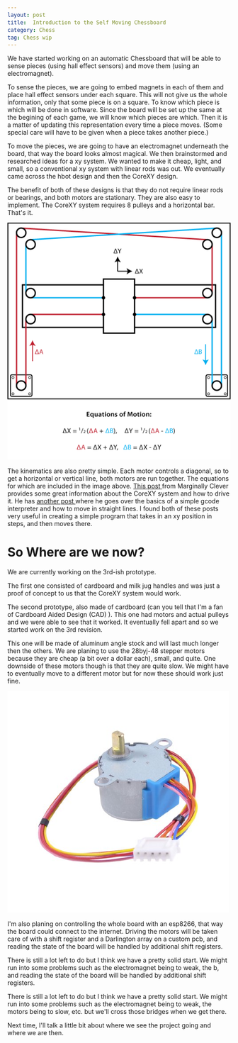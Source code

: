 ```yaml
---
layout: post
title:  Introduction to the Self Moving Chessboard
category: Chess
tag: Chess wip
---
```



We have started working on an automatic Chessboard that will
be able to sense pieces (using hall effect sensors) and move them
(using an electromagnet).

To sense the pieces, we are going to embed magnets in each of them
and place hall effect sensors under each square. This will not give
us the whole information, only that some piece is on a square. To
know which piece is which will be done in software. Since the board
will be set up the same at the begining of each game, we will know
which pieces are which. Then it is a matter of updating this representation
every time a piece moves. (Some special care will have to be given when
a piece takes another piece.)



To move the pieces, we are going to have an electromagnet underneath
the board, that way the board looks almost magical. We then brainstormed
and researched ideas for a xy system. We wanted to make it cheap, light,
and small, so a conventional xy system with linear rods was out.
We eventually came across the hbot design and then the CoreXY design.

The benefit of both of these designs is that they do not require linear
rods or bearings, and both motors are stationary. They are also easy to
implement. The CoreXY system requires 8 pulleys and a horizontal bar.
That's it.

![CoreXY Design](/img/CoreXY_Design.png)

The kinematics are also pretty simple. Each motor controls a diagonal,
so to get a horizontal or vertical line, both motors are run together.
The equations for which are included in the image above. [This post ](https://www.marginallyclever.com/2015/01/adapting-makelangelo-corexy-kinematics/)
from Marginally Clever provides some great information about the CoreXY
system and how to drive it. He has [another post ](https://www.marginallyclever.com/2013/08/how-to-build-an-2-axis-arduino-cnc-gcode-interpreter/)
where he goes over the basics of a simple gcode interpreter and how to
move in straight lines. I found both of these posts very useful in creating
a simple program that takes in an xy position in steps, and then moves there.



So Where are we now?
=============

We are currently working on the 3rd-ish prototype.

The first one consisted of cardboard and milk jug handles and
was just a proof of concept to us that the CoreXY system
would work.

The second prototype, also made of cardboard (can you tell that
I'm a fan of Cardboard Aided Design (CAD) ). This one had motors and actual
pulleys and we were able to see that it worked. It eventually fell apart
and so we started work on the 3rd revision.

This one will be made of aluminum angle stock and will last much longer
then the others. We are planing to use the 28byj-48 stepper motors
because they are cheap (a bit over a dollar each), small, and quite.
One downside of these motors though is that they are quite slow.
We might have to eventually move to a different motor but for now
these should work just fine.

![Stepper Motor](/img/28byj-48_StepperMotor.jpg)

I'm also planing on controlling the whole board with an esp8266,
that way the board could connect to the internet. Driving
the motors will be taken care of with a shift register and a Darlington
array on a custom pcb, and reading the state of the board will be
handled by additional shift registers.


There is still a lot left to do but I think we have a pretty solid start.
We might run into some problems such as the electromagnet being to weak,
the b, and reading the state of the board will be
handled by additional shift registers.


There is still a lot left to do but I think we have a pretty solid start.
We might run into some problems such as the electromagnet being to weak,
the motors being to slow, etc. but we'll cross those bridges when we get
there.

Next time, I'll talk a little bit about where we see the project going
and where we are then.